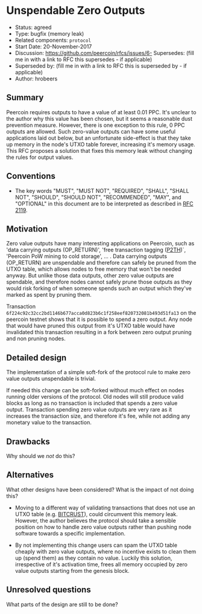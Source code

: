 # Unspendable Zero Outputs

- Status: agreed
- Type: bugfix (memory leak)
- Related components: `protocol`
- Start Date: 20-November-2017
- Discussion: https://github.com/peercoin/rfcs/issues/6- Supersedes: (fill me in with a link to RFC this supersedes - if applicable)
- Superseded by: (fill me in with a link to RFC this is superseded by - if applicable)
- Author: hrobeers

## Summary

Peercoin requires outputs to have a value of at least 0.01 PPC.
It's unclear to the author why this value has been chosen, but it seems a reasonable dust prevention measure.
However, there is one exception to this rule, 0 PPC outputs are allowed.
Such zero-value outputs can have some useful applications laid out below, but an unfortunate side-effect is that they take up memory in the node's UTXO table forever, increasing it's memory usage.
This RFC proposes a solution that fixes this memory leak without changing the rules for output values.


## Conventions
- The key words "MUST", "MUST NOT", "REQUIRED", "SHALL", "SHALL NOT", "SHOULD", "SHOULD NOT", "RECOMMENDED", "MAY", and "OPTIONAL" in this document are to be interpreted as described in [RFC 2119](http://tools.ietf.org/html/rfc2119).


## Motivation

Zero value outputs have many interesting applications on Peercoin, such as 'data carrying outputs (OP_RETURN)', 'free transaction tagging ([P2TH](https://peerassets.github.io/P2TH/))`, 'Peercoin PoW mining to cold storage', ... .
Data carrying outputs (OP_RETURN) are unspendable and therefore can safely be pruned from the UTXO table, which allows nodes to free memory that won't be needed anyway.
But unlike those data outputs, other zero value outputs are spendable, and therefore nodes cannot safely prune those outputs as they would risk forking of when someone spends such an output which they've marked as spent by pruning them.

Transaction `6f224c92c32cc2bd1146b677acca0d823b6c1f258eef820732081b493d51fa13` on the peercoin testnet shows that it is possible to spend a zero output.
Any node that would have pruned this output from it's UTXO table would have invalidated this transaction resulting in a fork between zero output pruning and non pruning nodes.


## Detailed design

The implementation of a simple soft-fork of the protocol rule to make zero value outputs unspendable is trivial.

If needed this change can be soft-forked without much effect on nodes running older versions of the protocol.
Old nodes will still produce valid blocks as long as no transaction is included that spends a zero value output.
Transaction spending zero value outputs are very rare as it increases the transaction size, and therefore it's fee, while not adding any monetary value to the transaction.

## Drawbacks

Why should we *not* do this?

## Alternatives

What other designs have been considered? What is the impact of not doing this?

- Moving to a different way of validating transactions that does not use an UTXO table (e.g. [BITCRUST](https://bitcrust.org/)), could circumvent this memory leak. However, the author believes the protocol should take a sensible position on how to handle zero value outputs rather than pushing node software towards a specific implementation.

- By not implementing this change users can spam the UTXO table cheaply with zero value outputs, where no incentive exists to clean them up (spend them) as they contain no value. Luckily this solution, irrespective of it's activation time, frees all memory occupied by zero value outputs starting from the genesis block.

## Unresolved questions

What parts of the design are still to be done?

